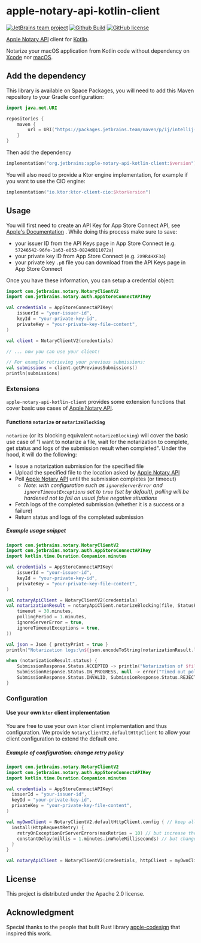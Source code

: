 # apple-notary-api-kotlin-client

[![JetBrains team project](http://jb.gg/badges/team.svg)](https://confluence.jetbrains.com/display/ALL/JetBrains+on+GitHub)
[![Github Build](https://github.com/JetBrains/apple-notary-api-kotlin-client/actions/workflows/build.yml/badge.svg)](https://github.com/JetBrains/apple-notary-api-kotlin-client/actions/workflows/build.yml)
[![GitHub license](https://img.shields.io/badge/license-APACHE_2.0-blue.svg)](https://github.com/JetBrains/apple-notary-api-kotlin-client/blob/main/LICENSE)

[Apple Notary API](https://developer.apple.com/documentation/notaryapi) client for [Kotlin](https://kotlinlang.org).

Notarize your macOS application from Kotlin code without dependency on [Xcode](https://developer.apple.com/xcode) nor [macOS](https://www.apple.com/macos).

## Add the dependency

This library is available on Space Packages, you will need to add this Maven repository to your Gradle configuration:

```kotlin
import java.net.URI

repositories {
    maven {
        url = URI("https://packages.jetbrains.team/maven/p/ij/intellij-dependencies")
    }
}
```

Then add the dependency

```kotlin
implementation("org.jetbrains:apple-notary-api-kotlin-client:$version")
```

You will also need to provide a Ktor engine implementation, for example if you want to use the CIO engine:

```kotlin
implementation("io.ktor:ktor-client-cio:$ktorVersion")
```

## Usage

You will first need to create an API Key for App Store Connect API,
see [Apple's Documentation](https://developer.apple.com/documentation/appstoreconnectapi/creating_api_keys_for_app_store_connect_api)
.
While doing this process make sure to save:

- your issuer ID from the API Keys page in App Store Connect (e.g. `57246542-96fe-1a63-e053-0824d011072a`)
- your private key ID from App Store Connect (e.g. `2X9R4HXF34`)
- your private key `.p8` file you can download from the API Keys page in App Store Connect

Once you have these information, you can setup a credential object:

```kotlin
import com.jetbrains.notary.NotaryClientV2
import com.jetbrains.notary.auth.AppStoreConnectAPIKey

val credentials = AppStoreConnectAPIKey(
    issuerId = "your-issuer-id",
    keyId = "your-private-key-id",
    privateKey = "your-private-key-file-content",
)

val client = NotaryClientV2(credentials)

// ... now you can use your client!

// For example retrieving your previous submissions:
val submissions = client.getPreviousSubmissions()
println(submissions)
```

### Extensions

`apple-notary-api-kotlin-client` provides some extension functions that cover basic use cases of 
[Apple Notary API](https://developer.apple.com/documentation/notaryapi).

#### Functions `notarize` or `notarizeBlocking`

`notarize` (or its blocking equivalent `notarizeBlocking`) will cover the basic use case of "I want to notarize a file,
wait for the notarization to complete, get status and logs of the submission result when completed".
Under the hood, it will do the following:
- Issue a notarization submission for the specified file
- Upload the specified file to the location asked by [Apple Notary API](https://developer.apple.com/documentation/notaryapi)
- Poll [Apple Notary API](https://developer.apple.com/documentation/notaryapi) until the submission completes (or timeout)
  - _Note: with configuration such as `ignoreServerError` and `ignoreTimeoutExceptions` set to `true` (set by default), polling will be hardened not to fail on usual false negative situations_
- Fetch logs of the completed submission (whether it is a success or a failure)
- Return status and logs of the completed submission

##### Example usage snippet

```kotlin
import com.jetbrains.notary.NotaryClientV2
import com.jetbrains.notary.auth.AppStoreConnectAPIKey
import kotlin.time.Duration.Companion.minutes

val credentials = AppStoreConnectAPIKey(
    issuerId = "your-issuer-id",
    keyId = "your-private-key-id",
    privateKey = "your-private-key-file-content",
)

val notaryApiClient = NotaryClientV2(credentials)
val notarizationResult = notaryApiClient.notarizeBlocking(file, StatusPollingConfiguration(
    timeout = 30.minutes,
    pollingPeriod = 1.minutes,
    ignoreServerError = true,
    ignoreTimeoutExceptions = true,
))

val json = Json { prettyPrint = true }
println("Notarization logs:\n${json.encodeToString(notarizationResult.logs)}")

when (notarizationResult.status) {
    SubmissionResponse.Status.ACCEPTED -> println("Notarization of $file successful")
    SubmissionResponse.Status.IN_PROGRESS, null -> error("Timed out polling status of $file notarization submission")
    SubmissionResponse.Status.INVALID, SubmissionResponse.Status.REJECTED -> error("Notarization of $file failed, see logs above")
}
```

### Configuration

#### Use your own `ktor` client implementation

You are free to use your own `ktor` client implementation and thus configuration.
We provide `NotaryClientV2.defaultHttpClient` to allow your client configuration to extend the default one.

##### Example of configuration: change retry policy

```kotlin
import com.jetbrains.notary.NotaryClientV2
import com.jetbrains.notary.auth.AppStoreConnectAPIKey
import kotlin.time.Duration.Companion.minutes

val credentials = AppStoreConnectAPIKey(
  issuerId = "your-issuer-id",
  keyId = "your-private-key-id",
  privateKey = "your-private-key-file-content",
)

val myOwnClient = NotaryClientV2.defaultHttpClient.config { // keep all the default configuration
  install(HttpRequestRetry) {
    retryOnExceptionOrServerErrors(maxRetries = 10) // but increase the number of retry of the default configuration
    constantDelay(millis = 1.minutes.inWholeMilliseconds) // but change the default exponential retry by a constant one
  }
}

val notaryApiClient = NotaryClientV2(credentials, httpClient = myOwnClient)
```

## License

This project is distributed under the Apache 2.0 license.

## Acknowledgment

Special thanks to the people that built Rust library
[apple-codesign](https://github.com/indygreg/apple-platform-rs/tree/main/apple-codesign) that inspired this work.
